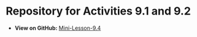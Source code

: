 # Repository for Activities 9.1 and 9.2
- **View on GitHub:** [Mini-Lesson-9.4](https://github.com/carolinapvega/Mini-Lesson-9.4)
